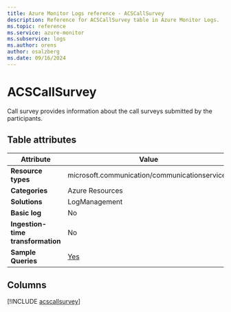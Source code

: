 ```yaml
---
title: Azure Monitor Logs reference - ACSCallSurvey
description: Reference for ACSCallSurvey table in Azure Monitor Logs.
ms.topic: reference
ms.service: azure-monitor
ms.subservice: logs
ms.author: orens
author: osalzberg
ms.date: 09/16/2024
---
```


# ACSCallSurvey

Call survey provides information about the call surveys submitted by the participants.


## Table attributes

|Attribute|Value|
|---|---|
|**Resource types**|microsoft.communication/communicationservices|
|**Categories**|Azure Resources|
|**Solutions**| LogManagement|
|**Basic log**|No|
|**Ingestion-time transformation**|No|
|**Sample Queries**|[Yes](/azure/azure-monitor/reference/queries/acscallsurvey)|



## Columns
  
[!INCLUDE [acscallsurvey](~/reusable-content/ce-skilling/azure/includes/azure-monitor/reference/tables/acscallsurvey-include.md)]
